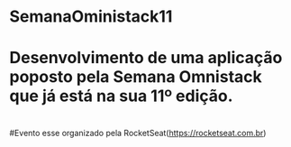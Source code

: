 # SemanaOministack11
# Desenvolvimento de uma aplicação poposto pela Semana Omnistack que já está na sua 11º edição.
#
#Evento esse organizado pela RocketSeat(https://rocketseat.com.br)
